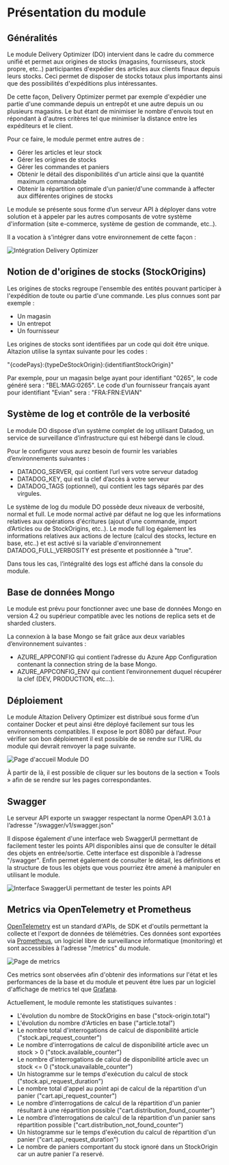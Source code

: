 # Présentation du module

## Généralités

Le module Delivery Optimizer (DO) intervient dans le cadre du commerce unifié et permet aux origines de stocks (magasins, fournisseurs, stock propre, etc..) participantes d'expédier des articles aux clients finaux depuis leurs stocks. Ceci permet de disposer de stocks totaux plus importants ainsi que des possibilités d'expéditions plus intéressantes.

De cette façon, Delivery Optimizer permet par exemple d'expédier une partie d'une commande depuis un entrepôt et une autre depuis un ou plusieurs magasins. Le but étant de minimiser le nombre d'envois tout en répondant à d'autres critères tel que minimiser la distance entre les expéditeurs et le client.

Pour ce faire, le module permet entre autres de :
- Gérer les articles et leur stock
- Gérer les origines de stocks
- Gérer les commandes et paniers
- Obtenir le détail des disponibilités d'un article ainsi que la quantité maximum commandable
- Obtenir la répartition optimale d'un panier/d'une commande à affecter aux différentes origines de stocks

Le module se présente sous forme d’un serveur API à déployer dans votre solution et à appeler par les autres composants de votre système d'information (site e-commerce, système de gestion de commande, etc..).

Il a vocation à s'intégrer dans votre environnement de cette façon :

![Intégration Delivery Optimizer](img/IntegrationSFS.png)

## Notion de d'origines de stocks (StockOrigins)

Les origines de stocks regroupe l'ensemble des entités pouvant participer à l'expédition de toute ou partie d'une commande. Les plus connues sont par exemple :
 - Un magasin
 - Un entrepot
 - Un fournisseur

Les origines de stocks sont identifiées par un code qui doit être unique. Altazion utilise la syntax suivante pour les codes :

"{codePays}:{typeDeStockOrigin}:{identifiantStockOrigin}"

Par exemple, pour un magasin belge ayant pour identifiant "0265", le code généré sera : "BEL:MAG:0265".
Le code d'un fournisseur français ayant pour identifiant "Evian" sera : "FRA:FRN:EVIAN" 

## Système de log et contrôle de la verbosité
Le module DO dispose d’un système complet de log utilisant Datadog, un service de surveillance d’infrastructure qui est hébergé dans le cloud.

Pour le configurer vous aurez besoin de fournir les variables d’environnements suivantes :
- DATADOG_SERVER, qui contient l’url vers votre serveur datadog
- DATADOG_KEY, qui est la clef d’accès à votre serveur
- DATADOG_TAGS (optionnel), qui contient les tags séparés par des virgules.

Le système de log du module DO possède deux niveaux de verbosité, normal et full. Le mode normal activé par défaut ne log que les informations relatives aux opérations d'écritures (ajout d'une commande, import d’Articles ou de StockOrigins, etc..). Le mode full log également les informations relatives aux actions de lecture (calcul des stocks, lecture en base, etc..) et est activé si la variable d'environnement DATADOG_FULL_VERBOSITY est présente et positionnée à "true".

Dans tous les cas, l’intégralité des logs est affiché dans la console du module.

## Base de données Mongo
Le module est prévu pour fonctionner avec une base de données Mongo en version 4.2 ou supérieur compatible avec les notions de replica sets et de sharded clusters.

La connexion à la base Mongo se fait grâce aux deux variables d’environnement suivantes :
- AZURE_APPCONFIG qui contient l’adresse du Azure App Configuration contenant la connection string de la base Mongo.
- AZURE_APPCONFIG_ENV qui contient l’environnement duquel récupérer la clef (DEV, PRODUCTION, etc…).

## Déploiement
Le module Altazion Delivery Optimizer est distribué sous forme d’un container Docker et peut ainsi être déployé facilement sur tous les environnements compatibles. Il expose le port 8080 par défaut. Pour vérifier son bon déploiement il est possible de se rendre sur l’URL du module qui devrait renvoyer la page suivante.

![Page d'accueil Module DO](img/SFSModuleWelcomePage.png)

À partir de là, il est possible de cliquer sur les boutons de la section « Tools » afin de se rendre sur les pages correspondantes.

## Swagger
Le serveur API exporte un swagger respectant la norme OpenAPI 3.0.1 à l’adresse "/swagger/v1/swagger.json"

Il dispose également d'une interface web SwaggerUI permettant de facilement tester les points API disponibles ainsi que de consulter le détail des objets en entrée/sortie. Cette interface est disponible à l’adresse "/swagger". Enfin permet également de consulter le détail, les définitions et la structure de tous les objets que vous pourriez être amené à manipuler en utilisant le module.

![Interface SwaggerUi permettant de tester les points API](img/SwaggerUI.png)

## Metrics via OpenTelemetry et Prometheus
[OpenTelemetry](https://opentelemetry.io/) est un standard d'APIs, de SDK et d'outils permettant la collecte et l'export de données de télémétries. Ces données sont exportées via [Prometheus](https://prometheus.io/), un logiciel libre de surveillance informatique (monitoring) et sont accessibles à l'adresse "/metrics" du module.

![Page de metrics](img/Metrics.png)

Ces metrics sont observées afin d'obtenir des informations sur l'état et les performances de la base et du module et peuvent être lues par un logiciel d'affichage de metrics tel que [Grafana](https://grafana.com/).

Actuellement, le module remonte les statistiques suivantes :
- L'évolution du nombre de StockOrigins en base ("stock-origin.total")
- L'évolution du nombre d'Articles en base ("article.total")
- Le nombre total d'interrogations de calcul de disponibilité article ("stock.api_request_counter")
- Le nombre d'interrogations de calcul de disponibilité article avec un stock > 0 ("stock.available_counter")
- Le nombre d'interrogations de calcul de disponibilité article avec un stock <= 0 ("stock.unavailable_counter")
- Un histogramme sur le temps d'exécution du calcul de stock ("stock.api_request_duration")
- Le nombre total d'appel au point api de calcul de la répartition d'un panier ("cart.api_request_counter")
- Le nombre d’interrogations de calcul de la répartition d'un panier résultant à une répartition possible ("cart.distribution_found_counter")
- Le nombre d’interrogations de calcul de la répartition d'un panier sans répartition possible ("cart.distribution_not_found_counter")
- Un histogramme sur le temps d'exécution du calcul de répartition d'un panier ("cart.api_request_duration")
- Le nombre de paniers comportant du stock ignoré dans un StockOrigin car un autre panier l'a reservé.